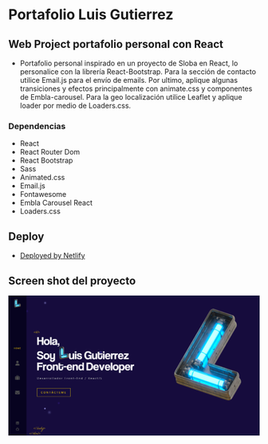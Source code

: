 # Portafolio Luis Gutierrez

## Web Project portafolio personal con React

* Portafolio personal inspirado en un proyecto de Sloba en React, lo personalice con la librería React-Bootstrap. Para la sección de contacto utilice Email.js para el envío de emails. Por ultimo, aplique algunas transiciones y efectos principalmente con animate.css y componentes de Embla-carousel. Para la geo localización utilice Leaflet y aplique loader por medio de Loaders.css.

### Dependencias

* React
* React Router Dom
* React Bootstrap
* Sass
* Animated.css
* Email.js
* Fontawesome
* Embla Carousel React
* Loaders.css

## Deploy

* [Deployed by Netlify](https://portfolio-luis-gutierrez-test.netlify.app/)

## Screen shot del proyecto

![Portafolio Luis Gutierrez](public/portfolio_screenshot.png)
